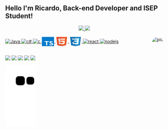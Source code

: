 ## Hello I'm Ricardo, Back-end Developer and ISEP Student!
<div align="center">
  <a href="https://github.com/RicardoCoelho8">
  <img height="180em" src="https://github-readme-stats.vercel.app/api?username=ricardocoelho8&show_icons=true&theme=dark&include_all_commits=true&count_private=true"/>
  <img height="115em" src="https://github-readme-stats.vercel.app/api/top-langs/?username=ricardocoelho8&layout=compact&langs_count=7&theme=dark"/>
</div>
<div style="display: inline_block"><br>
  <img align="center" alt="Java" height="30" width="40" src="https://cdn.jsdelivr.net/gh/devicons/devicon/icons/java/java-original.svg">
  <img align="center" alt="c#" height="30" width="40" src="https://cdn.jsdelivr.net/gh/devicons/devicon/icons/csharp/csharp-original.svg">
  <img align="center" alt="c" height="30" width="40" src="https://cdn.jsdelivr.net/gh/devicons/devicon/icons/c/c-original.svg" />
  <img align="center" alt="Ts" height="30" width="40" src="https://raw.githubusercontent.com/devicons/devicon/master/icons/typescript/typescript-plain.svg">
  <img align="center" alt="HTML" height="30" width="40" src="https://raw.githubusercontent.com/devicons/devicon/master/icons/html5/html5-original.svg">
  <img align="center" alt="CSS" height="30" width="40" src="https://raw.githubusercontent.com/devicons/devicon/master/icons/css3/css3-original.svg">
  <img align="center" alt="react" height="30" width="40" src="https://cdn.jsdelivr.net/gh/devicons/devicon/icons/react/react-original.svg">
  <img align="center" alt="nodejs" height="30" width="40" src="https://cdn.jsdelivr.net/gh/devicons/devicon/icons/nodejs/nodejs-original.svg">
  <img align="right" alt="pic" height="150" style="border-radius:50px;" src="https://cdn.discordapp.com/attachments/779506261137817600/958404030781091850/Eu.jpg">
</div>
  
  ##
 
<div> 
  <a href="https://www.instagram.com/_ricardocoelho8_" target="_blank"><img src="https://img.shields.io/badge/-Instagram-%23E4405F?style=for-the-badge&logo=instagram&logoColor=white" target="_blank"></a>
 	<a href="https://www.twitch.tv/str3ider" target="_blank"><img src="https://img.shields.io/badge/Twitch-9146FF?style=for-the-badge&logo=twitch&logoColor=white" target="_blank"></a>
 <a href="https://discord.gg/yWKYV6G6YV" target="_blank"><img src="https://img.shields.io/badge/Discord-7289DA?style=for-the-badge&logo=discord&logoColor=white" target="_blank"></a> 
  <a href = "mailto:ric.coelho8879@gmail.com"><img src="https://img.shields.io/badge/-Gmail-%23333?style=for-the-badge&logo=gmail&logoColor=white" target="_blank"></a>
  <a href="https://www.linkedin.com/in/ricardocoelho8" target="_blank"><img src="https://img.shields.io/badge/-LinkedIn-%230077B5?style=for-the-badge&logo=linkedin&logoColor=white" target="_blank"></a> 
 
  ![Snake animation](https://github.com/RicardoCoelho8/RicardoCoelho8/blob/output/github-contribution-grid-snake.svg)
 
</div>

